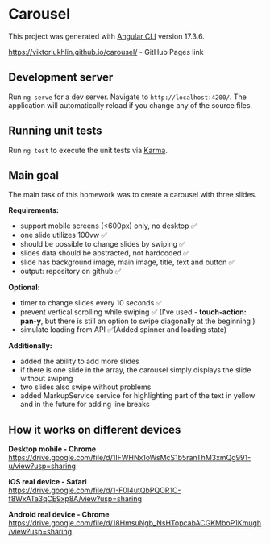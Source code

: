 # Carousel

This project was generated with [Angular CLI](https://github.com/angular/angular-cli) version 17.3.6.

https://viktoriukhlin.github.io/carousel/ - GitHub Pages link

## Development server

Run `ng serve` for a dev server. Navigate to `http://localhost:4200/`. The application will automatically reload if you change any of the source files.

## Running unit tests

Run `ng test` to execute the unit tests via [Karma](https://karma-runner.github.io).

## Main goal

The main task of this homework was to create a carousel with three slides.

**Requirements:**

- support mobile screens (<600px) only, no desktop ✅
- one slide utilizes 100vw ✅
- should be possible to change slides by swiping ✅
- slides data should be abstracted, not hardcoded ✅
- slide has background image, main image, title, text and button ✅
- output: repository on github ✅

**Optional:**

- timer to change slides every 10 seconds ✅
- prevent vertical scrolling while swiping ✅ (I've used - **touch-action: pan-y**, but there is still an option to swipe diagonally at the beginning )
- simulate loading from API ✅(Added spinner and loading state)

**Additionally:**

- added the ability to add more slides
- if there is one slide in the array, the carousel simply displays the slide without swiping
- two slides also swipe without problems
- added MarkupService service for highlighting part of the text in yellow and in the future for adding line breaks

## How it works on different devices

**Desktop mobile - Chrome** <br/>
https://drive.google.com/file/d/1IFWHNx1oWsMcS1b5ranThM3xmQg991-u/view?usp=sharing

**iOS real device - Safari** <br/>
https://drive.google.com/file/d/1-F0l4utQbPQOR1C-f8WxATa3qCE9xp8A/view?usp=sharing

**Android real device - Chrome** <br/>
https://drive.google.com/file/d/18HmsuNgb_NsHTopcabACGKMboP1Kmugh/view?usp=sharing
